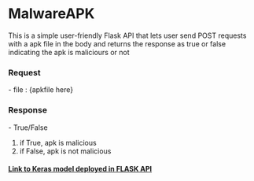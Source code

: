 # MalwareAPK

This is a simple user-friendly Flask API that lets user send POST requests with a apk file in the body and returns the response as true or false indicating the apk is maliciours or not

<h3><b>Request</b></h3>
- file : {apkfile here}
<h3><b>Response</b></h3>
- True/False

1. if True, apk is malicious
2. if False, apk is not malicious
<h4><a href="https://github.com/naveenvarma600/DL-model-for-Malicious-APK">Link to Keras model deployed in FLASK API</a></h4>
